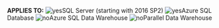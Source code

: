 <Token>**APPLIES TO:** ![yes](media/yes.png)SQL Server (starting with 2016 SP2) ![yes](media/yes.png)Azure SQL Database ![no](media/no.png)Azure SQL Data Warehouse ![no](media/no.png)Parallel Data Warehouse </Token>
